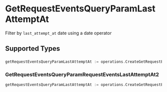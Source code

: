 # GetRequestEventsQueryParamLastAttemptAt

Filter by `last_attempt_at` date using a date operator


## Supported Types

### 

```go
getRequestEventsQueryParamLastAttemptAt := operations.CreateGetRequestEventsQueryParamLastAttemptAtDateTime(time.Time{/* values here */})
```

### GetRequestEventsQueryParamRequestEventsLastAttemptAt2

```go
getRequestEventsQueryParamLastAttemptAt := operations.CreateGetRequestEventsQueryParamLastAttemptAtGetRequestEventsQueryParamRequestEventsLastAttemptAt2(operations.GetRequestEventsQueryParamRequestEventsLastAttemptAt2{/* values here */})
```

